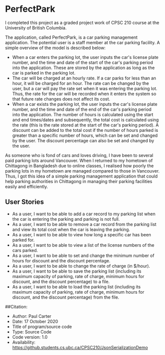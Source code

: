 # PerfectPark

I completed this project as a graded project work of CPSC 210 course at the University of British Columbia.

The application, called PerfectPark, is a car parking management application. 
The potential user is a staff member at the car parking facility. A simple overview of the model is described below:
- When a car enters the parking lot, the user inputs the car's license plate number, and
the time and date of the start of the car's parking period into the application. 
These are stored by the application as long as the car is parked in the parking lot.
- The car will be charged at an hourly rate. If a car parks for less than an hour,
it will be charged for an hour.
The rate can be changed by the user, 
but a car will pay the rate set when it was entering the parking lot. 
Thus, the rate for the car will be recorded when it enters the system 
so that future rate changes does not affect its cost.
- When a car exists the parking lot, the user inputs the car's license plate number, and 
the time and date of the end of the car's parking period into the application.
The number of hours is calculated using the start and end times/dates and subsequently, 
the total cost is calculated using the rate (this is the rate stored at the start of the car's parking period).
A discount can be added to the total cost if the number of hours parked 
is greater than a specific number of hours, which can be set and changed by the user. 
The discount percentage can also be set and changed by the user.  

As someone who is fond of cars and loves driving, I have been to several paid parking lots around Vancouver. 
When I returned to my hometown of Chittagong in Bangladesh due to online classes, 
I realised how poorly the parking lots in my hometown are managed compared to those in Vancouver. 
Thus, I got this idea of a simple parking management application that could help parking 
authorities in Chittagong in managing their parking facilities easily and efficiently.

## User Stories

- As a user, I want to be able to add a car record to my parking list when the car is entering the parking 
and parking is not full.
- As a user, I want to be able to remove a car record from the parking list 
and view its total cost when the car is leaving the parking.
- As a user, I want to be able to view how long a specific car has been parked for.
- As a user, I want to be able to view a list of the license numbers of the cars parked. 
- As a user, I want to be able to set and change the minimum number of hours for discount and the discount percentage.
- As a user, I want to be able to change the rate of charge (in $/hour).
- As a user, I want to be able to save the parking list (including its maximum capacity of parking, rate of charge, minimum
hours for discount, and the discount percentage) to a file. 
- As a user, I want to be able to load the parking list (including its maximum capacity of parking, rate of charge, minimum 
hours for discount, and the discount percentage) from the file. 

##Citation:
- Author: Paul Carter 
- Date: 17 October 2020
- Title of program/source code
- Type: Source Code
- Code version: 1.0
- Availability: https://github.students.cs.ubc.ca/CPSC210/JsonSerializationDemo 
